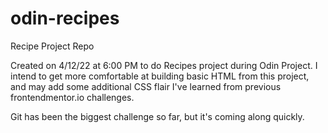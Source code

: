 # odin-recipes
Recipe Project Repo

Created on 4/12/22 at 6:00 PM to do Recipes project during Odin Project. I intend to get more comfortable at building basic HTML from this project, and may add some additional CSS flair I've learned from previous frontendmentor.io challenges.

Git has been the biggest challenge so far, but it's coming along quickly.